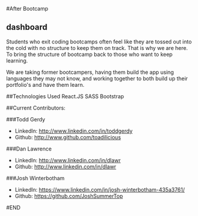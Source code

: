 #After Bootcamp

## dashboard

Students who exit coding bootcamps often feel like they are tossed out into the cold with no structure to keep them on track.  That is why we are here.  To bring the structure of bootcamp back to those who want to keep learning.

We are taking former bootcampers, having them build the app using languages they may not know, and working together to both build up their portfolio's and have them learn.


##Technologies Used
React.JS
SASS
Bootstrap

##Current Contributors:

###Todd Gerdy
- LinkedIn: http://www.linkedin.com/in/toddgerdy
- Github:   http://www.github.com/toadilicious

###Dan Lawrence
- LinkedIn: http://www.linkedin.com/in/dlawr
- Github:   http://www.linkedin.com/in/dlawr

###Josh Winterbotham
- LinkedIn: https://www.linkedin.com/in/josh-winterbotham-435a3761/
- Github:   https://github.com/JoshSummerTop






























#END

